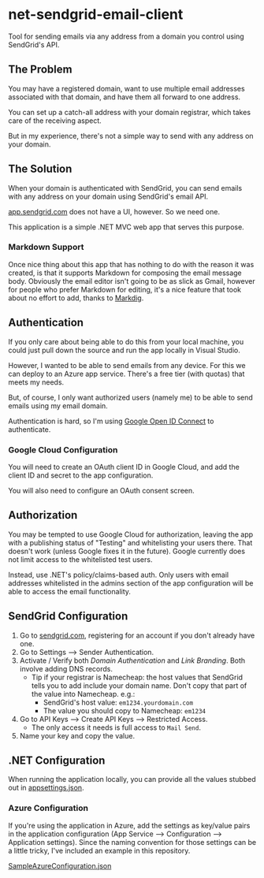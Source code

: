 # net-sendgrid-email-client

Tool for sending emails via any address from a domain you control using SendGrid's API.

## The Problem

You may have a registered domain, want to use multiple email addresses associated with that domain, and have them all forward to one address.

You can set up a catch-all address with your domain registrar, which takes care of the receiving aspect.

But in my experience, there's not a simple way to send with any address on your domain.

## The Solution

When your domain is authenticated with SendGrid, you can send emails with any address on your domain using SendGrid's email API.

[app.sendgrid.com](https://app.sendgrid.com/) does not have a UI, however. So we need one.

This application is a simple .NET MVC web app that serves this purpose.

### Markdown Support

Once nice thing about this app that has nothing to do with the reason it was created, is that it supports Markdown for composing the email message body. Obviously the email editor isn't going to be as slick as Gmail, however for people who prefer Markdown for editing, it's a nice feature that took about no effort to add, thanks to [Markdig](https://github.com/xoofx/markdig).

## Authentication

If you only care about being able to do this from your local machine, you could just pull down the source and run the app locally in Visual Studio.

However, I wanted to be able to send emails from any device. For this we can deploy to an Azure app service. There's a free tier (with quotas) that meets my needs.

But, of course, I only want authorized users (namely me) to be able to send emails using my email domain.

Authentication is hard, so I'm using [Google Open ID Connect](https://developers.google.com/identity/protocols/oauth2/openid-connect) to authenticate.

### Google Cloud Configuration

You will need to create an OAuth client ID in Google Cloud, and add the client ID and secret to the app configuration.

You will also need to configure an OAuth consent screen.

## Authorization

You may be tempted to use Google Cloud for authorization, leaving the app with a publishing status of "Testing" and whitelisting your users there. That doesn't work (unless Google fixes it in the future). Google currently does not limit access to the whitelisted test users.

Instead, use .NET's policy/claims-based auth. Only users with email addresses whitelisted in the admins section of the app configuration will be able to access the email functionality.

## SendGrid Configuration

1. Go to [sendgrid.com](https://sendgrid.com/), registering for an account if you don't already have one.
2. Go to Settings --> Sender Authentication.
3. Activate / Verify both *Domain Authentication* and *Link Branding*. Both involve adding DNS records.
    * Tip if your registrar is Namecheap: the host values that SendGrid tells you to add include your domain name. Don't copy that part of the value into Namecheap. e.g.:
        * SendGrid's host value: `em1234.yourdomain.com`
        * The value you should copy to Namecheap: `em1234`
4. Go to API Keys --> Create API Keys --> Restricted Access.
    * The only access it needs is full access to `Mail Send`.
5. Name your key and copy the value.

## .NET Configuration

When running the application locally, you can provide all the values stubbed out in [appsettings.json](/src/NetSendGridEmailClient.Web/appsettings.json).

### Azure Configuration

If you're using the application in Azure, add the settings as key/value pairs in the application configuration (App Service --> Configuration --> Application settings). Since the naming convention for those settings can be a little tricky, I've included an example in this repository.

[SampleAzureConfiguration.json](SampleAzureConfiguration.json)




